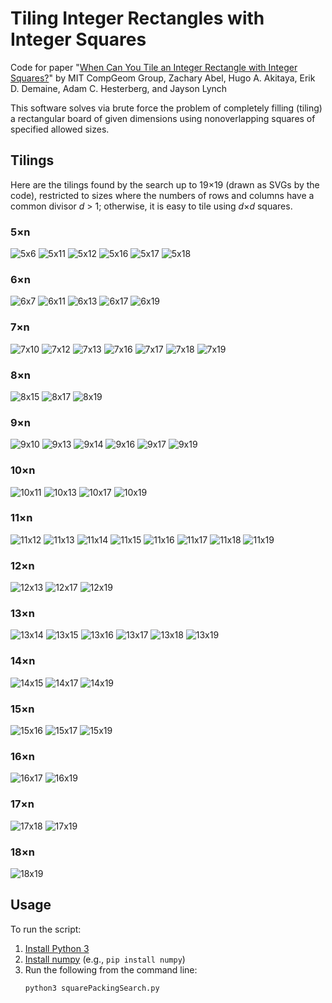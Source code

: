 # Tiling Integer Rectangles with Integer Squares

Code for paper
"[When Can You Tile an Integer Rectangle with Integer Squares?](https://arXiv.org/abs/2308.15317)"
by MIT CompGeom Group, Zachary Abel, Hugo A. Akitaya, Erik D. Demaine,
Adam C. Hesterberg, and Jayson Lynch

This software solves via brute force the problem of completely filling (tiling)
a rectangular board of given dimensions using nonoverlapping squares of
specified allowed sizes.

## Tilings

Here are the tilings found by the search up to 19×19
(drawn as SVGs by the code),
restricted to sizes where the numbers of rows and columns have a common divisor
*d*&nbsp;&gt;&nbsp;1; otherwise, it is easy to tile using *d*×*d* squares.

### 5×n

![5x6](output/5x6.svg)
![5x11](output/5x11.svg)
![5x12](output/5x12.svg)
![5x16](output/5x16.svg)
![5x17](output/5x17.svg)
![5x18](output/5x18.svg)

### 6×n

![6x7](output/6x7.svg)
![6x11](output/6x11.svg)
![6x13](output/6x13.svg)
![6x17](output/6x17.svg)
![6x19](output/6x19.svg)

### 7×n

![7x10](output/7x10.svg)
![7x12](output/7x12.svg)
![7x13](output/7x13.svg)
![7x16](output/7x16.svg)
![7x17](output/7x17.svg)
![7x18](output/7x18.svg)
![7x19](output/7x19.svg)

### 8×n

![8x15](output/8x15.svg)
![8x17](output/8x17.svg)
![8x19](output/8x19.svg)

### 9×n

![9x10](output/9x10.svg)
![9x13](output/9x13.svg)
![9x14](output/9x14.svg)
![9x16](output/9x16.svg)
![9x17](output/9x17.svg)
![9x19](output/9x19.svg)

### 10×n

![10x11](output/10x11.svg)
![10x13](output/10x13.svg)
![10x17](output/10x17.svg)
![10x19](output/10x19.svg)

### 11×n

![11x12](output/11x12.svg)
![11x13](output/11x13.svg)
![11x14](output/11x14.svg)
![11x15](output/11x15.svg)
![11x16](output/11x16.svg)
![11x17](output/11x17.svg)
![11x18](output/11x18.svg)
![11x19](output/11x19.svg)

### 12×n

![12x13](output/12x13.svg)
![12x17](output/12x17.svg)
![12x19](output/12x19.svg)

### 13×n

![13x14](output/13x14.svg)
![13x15](output/13x15.svg)
![13x16](output/13x16.svg)
![13x17](output/13x17.svg)
![13x18](output/13x18.svg)
![13x19](output/13x19.svg)

### 14×n

![14x15](output/14x15.svg)
![14x17](output/14x17.svg)
![14x19](output/14x19.svg)

### 15×n

![15x16](output/15x16.svg)
![15x17](output/15x17.svg)
![15x19](output/15x19.svg)

### 16×n

![16x17](output/16x17.svg)
![16x19](output/16x19.svg)

### 17×n

![17x18](output/17x18.svg)
![17x19](output/17x19.svg)

### 18×n

![18x19](output/18x19.svg)

## Usage

To run the script:

1. [Install Python 3](https://www.python.org/downloads/)
2. [Install numpy](https://numpy.org/install/) (e.g., `pip install numpy`)
3. Run the following from the command line:
   ```sh
   python3 squarePackingSearch.py
   ```
